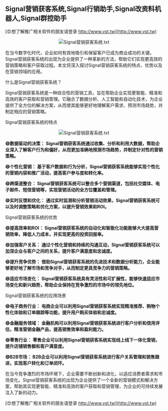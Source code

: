 ## **Signal营销获客系统,Signal行销助手,Signal改资料机器人,Signal群控助手**

[😍想了解推广相关软件的朋友请登录 http://www.vst.tw](http://www.vst.tw)

 <center><img src="https://vst.tw/MP4/tuiguang/png/4.png" alt="Signal营销获客系统.txt"></center>

在当今数字化时代，企业如何有效地吸引和保留客户已成为商业成功的关键。Signal营销获客系统的出现为企业提供了一种革新的方法，帮助它们实现更高效的营销策略和客户获取过程。本文将深入探讨Signal营销获客系统的特点、优势以及在营销领域的应用。

什么是Signal营销获客系统？

Signal营销获客系统是一种综合性的营销工具，旨在帮助企业实现更智能、精准和高效的客户获取和营销管理。它融合了数据分析、人工智能和自动化技术，为企业提供了全方位的解决方案，从而使其能够更好地理解客户需求、预测市场趋势，并制定相应的营销策略。

Signal营销获客系统的特点

 <center><img src="https://vst.tw/MP4/tuiguang/png/4.png" alt="Signal营销获客系统.txt"></center>

**😄数据驱动的决策： Signal营销获客系统通过收集、分析和利用大数据，帮助企业深入了解客户行为和偏好，从而更加准确地预测市场趋势，并制定针对性的营销策略。**

**😄个性化营销： 基于客户数据和行为分析，Signal营销获客系统能够实现个性化的营销内容和推广活动，提高客户参与度和转化率。**

**😄跨渠道整合： Signal营销获客系统可以整合多个营销渠道，包括社交媒体、电子邮件、短信营销等，实现营销活动的全方位覆盖和管理。**

**😄实时反馈和优化： 通过实时监测和分析营销活动效果，Signal营销获客系统可以及时调整策略和优化方案，以提升营销效果和ROI。**

Signal营销获客系统的优势

**😄提高效率和ROI： Signal营销获客系统的自动化和智能化功能能够大大提高营销效率，降低人力成本，并实现更高的投资回报率。**

**😄加强客户关系： 通过个性化营销和持续的沟通互动，Signal营销获客系统可以加深企业与客户之间的关系，提升客户满意度和忠诚度。**

**😄提升竞争优势： 借助Signal营销获客系统的先进技术和数据分析能力，企业能够更好地了解市场和竞争对手，从而制定更具竞争力的营销策略。**

**😄适应市场变化： Signal营销获客系统具有灵活性和可扩展性，能够快速适应市场变化和新兴趋势，帮助企业保持在竞争激烈的市场中的领先地位。**

Signal营销获客系统的应用场景

**😄电子商务行业： 电商企业可以利用Signal营销获客系统实现精准推荐、购物个性化体验和订单跟踪等功能，提升用户购买体验和忠诚度。**

**😄金融服务领域： 金融机构可以利用Signal营销获客系统进行客户分析和信用评估，精准营销金融产品，提高销售效率和盈利能力。**

**😄零售行业： 零售企业可以利用Signal营销获客系统实现线上线下一体化营销，提升店铺销售额和客户满意度。**

**😄B2B市场： B2B企业可以利用Signal营销获客系统进行客户关系管理和销售跟进，实现客户转化和订单闭环。**

在当今竞争激烈的市场环境下，企业需要不断创新和进化，以适应消费者需求和市场变化。Signal营销获客系统的出现为企业提供了一个全新的营销模式和解决方案，帮助其实现更智能、精准和高效的客户获取和营销管理，为企业的可持续发展注入了新的动力。

[😍想了解推广相关软件的朋友请登录 http://www.vst.tw](http://www.vst.tw)



